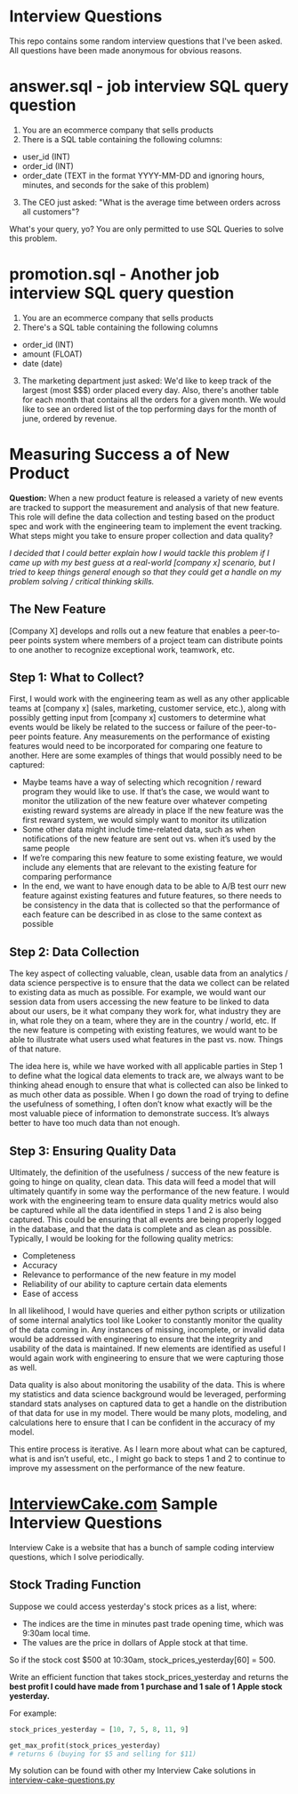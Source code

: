 # Interview Questions #
This repo contains some random interview questions that I've been asked. All questions have been made anonymous for obvious reasons.

# answer.sql - job interview SQL query question #
1. You are an ecommerce company that sells products
2. There is a SQL table containing the following columns:
  * user_id (INT)
  * order_id (INT)
  * order_date (TEXT in the format YYYY-MM-DD and ignoring hours, minutes, and seconds for the sake of this problem)
3. The CEO just asked: "What is the average time between orders across all customers"?

What's your query, yo? You are only permitted to use SQL Queries to solve this problem.

# promotion.sql - Another job interview SQL query question #
1. You are an ecommerce company that sells products
2. There's a SQL table containing the following columns
  * order_id (INT)
  * amount (FLOAT)
  * date (date)
3. The marketing department just asked: We'd like to keep track of the largest (most $$$) order placed every day. Also, there's another table for each month that contains all the orders for a given month. We would like to see an ordered list of the top performing days for the month of june, ordered by revenue.

# Measuring Success a of New Product #

**Question:** When a new product feature is released a variety of new events are tracked to support the measurement and analysis of that new feature. This role will define the data collection and 
testing based on the product spec and work with the engineering team to implement the event tracking. What steps might you take to ensure proper collection and data quality?

*I decided that I could better explain how I would tackle this problem if I came up with my best guess at a real-world [company x] scenario, but I tried to keep things general enough so that they could get a handle on my problem solving / critical thinking skills.*

##  The New Feature ##
[Company X] develops and rolls out a new feature that enables a peer-to-peer points system where members of a project team can distribute points to one another to recognize exceptional work, teamwork, etc.

## Step 1: What to Collect? ##
First, I would work with the engineering team as well as any other applicable teams at [company x] (sales, marketing, customer service, etc.), along with possibly getting input from [company x] customers to determine what events would be likely be related to the success or failure of the peer-to-peer points feature. Any measurements on the performance of existing features would need to be incorporated for comparing one feature to another. Here are some examples of things that would possibly need to be captured:

* Maybe teams have a way of selecting which recognition / reward program they would like to use. If that’s the case, we would want to monitor the utilization of the new feature over whatever competing existing reward systems are already in place
If the new feature was the first reward system, we would simply want to monitor its utilization
* Some other data might include time-related data, such as when notifications of the new feature are sent out vs. when it’s used by the same people
* If we’re comparing this new feature to some existing feature, we would include any elements that are relevant to the existing feature for comparing performance
* In the end, we want to have enough data to be able to A/B test ourr new feature against existing features and future features, so there needs to be consistency in the data that is collected so that the performance of each feature can be described in as close to the same context as possible

##  Step 2: Data Collection ##
The key aspect of collecting valuable, clean, usable data from an analytics / data science perspective is to ensure that the data we collect can be related to existing data as much as possible. For example, we would want our session data from users accessing the new feature to be linked to data about our users, be it what company they work for, what industry they are in, what role they on a team, where they are in the country / world, etc. If the new feature is competing with existing features, we would want to be able to illustrate what users used what features in the past vs. now. Things of that nature.

The idea here is, while we have worked with all applicable parties in Step 1 to define what the logical data elements to track are, we always want to be thinking ahead enough to ensure that what is collected can also be linked to as much other data as possible. When I go down the road of trying to define the usefulness of something, I often don’t know what exactly will be the most valuable piece of information to demonstrate success. It’s always better to have too much data than not enough.

##  Step 3: Ensuring Quality Data ##
Ultimately, the definition of the usefulness / success of the new feature is going to hinge on quality, clean data. This data will feed a model that will ultimately quantify in some way the performance of the new feature. I would work with the engineering team to ensure data quality metrics would also be captured while all the data identified in steps 1 and 2 is also being captured. This could be ensuring that all events are being properly logged in the database, and that the data is complete and as clean as possible. Typically, I would be looking for the following quality metrics:

* Completeness
* Accuracy
* Relevance to performance of the new feature in my model
* Reliability of our ability to capture certain data elements
* Ease of access

In all likelihood, I would have queries and either python scripts or utilization of some internal analytics tool like Looker to constantly monitor the quality of the data coming in. Any instances of missing, incomplete, or invalid data would be addressed with engineering to ensure that the integrity and usability of the data is maintained. If new elements are identified as useful I would again work with engineering to ensure that we were capturing those as well.

Data quality is also about monitoring the usability of the data. This is where my statistics and data science background would be leveraged, performing standard stats analyses on captured data to get a handle on the distribution of that data for use in my model. There would be many plots, modeling, and calculations here to ensure that I can be confident in the accuracy of my model. 

This entire process is iterative. As I learn more about what can be captured, what is and isn’t useful, etc., I might go back to steps 1 and 2 to continue to improve my assessment on the performance of the new feature.
 
# <a href="https://www.interviewcake.com/" target="_blank">InterviewCake.com</a> Sample Interview Questions #
Interview Cake is a website that has a bunch of sample coding interview questions, which I solve periodically.
 
## Stock Trading Function ##
Suppose we could access yesterday's stock prices as a list, where:

* The indices are the time in minutes past trade opening time, which was 9:30am local time.
* The values are the price in dollars of Apple stock at that time.  

So if the stock cost $500 at 10:30am, stock_prices_yesterday[60] = 500.

Write an efficient function that takes stock_prices_yesterday and returns the **best profit I could have made from 1 purchase and 1 sale of 1 Apple stock yesterday.**

For example:

```python
stock_prices_yesterday = [10, 7, 5, 8, 11, 9]

get_max_profit(stock_prices_yesterday)
# returns 6 (buying for $5 and selling for $11)
```
My solution can be found with other my Interview Cake solutions in <a href="interview-cake-questions.py">interview-cake-questions.py</a>